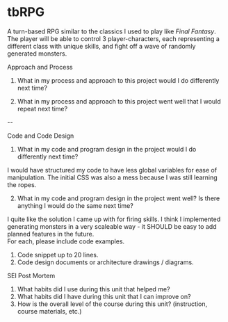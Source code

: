# tbRPG
A turn-based RPG similar to the classics I used to play like *Final Fantasy*. The player will be able to control 3 player-characters, each representing a different class with unique skills, and fight off a wave of randomly generated monsters. 


Approach and Process
1. What in my process and approach to this project would I do differently next time?


2. What in my process and approach to this project went well that I would repeat next time?

--

Code and Code Design
1. What in my code and program design in the project would I do differently next time?

I would have structured my code to have less global variables for ease of manipulation. The initial CSS was also a mess because I was still learning the ropes.

2. What in my code and program design in the project went well? Is there anything I would do the same next time?

I quite like the solution I came up with for firing skills. I think I implemented generating monsters in a very scaleable way - it SHOULD be easy to add planned features in the future.  
For each, please include code examples.

1. Code snippet up to 20 lines.
2. Code design documents or architecture drawings / diagrams.

SEI Post Mortem

1. What habits did I use during this unit that helped me?
2. What habits did I have during this unit that I can improve on?
3. How is the overall level of the course during this unit? (instruction, course materials, etc.)
